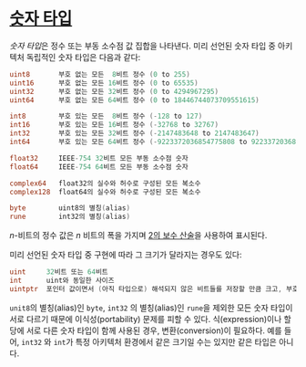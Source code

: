 # [숫자 타입](#numeric-types)

*숫자 타입*은 정수 또는 부동 소수점 값 집합을 나타낸다. 미리 선언된 숫자 타입 중 아키텍처 독립적인 숫자 타입은 다음과 같다:

```go
uint8       부호 없는 모든  8비트 정수 (0 to 255)
uint16      부호 없는 모든 16비트 정수 (0 to 65535)
uint32      부호 없는 모든 32비트 정수 (0 to 4294967295)
uint64      부호 없는 모든 64비트 정수 (0 to 18446744073709551615)

int8        부호 있는 모든  8비트 정수 (-128 to 127)
int16       부호 있는 모든 16비트 정수 (-32768 to 32767)
int32       부호 있는 모든 32비트 정수 (-2147483648 to 2147483647)
int64       부호 있는 모든 64비트 정수 (-9223372036854775808 to 9223372036854775807)

float32     IEEE-754 32비트 모든 부동 소수점 숫자
float64     IEEE-754 64비트 모든 부동 소수점 숫자

complex64   float32의 실수와 허수로 구성된 모든 복소수
complex128  float64의 실수와 허수로 구성된 모든 복소수

byte        uint8의 별칭(alias)
rune        int32의 별칭(alias)
```

*n*-비트의 정수 값은 *n* 비트의 폭을 가지며 [2의 보수 산술](http://en.wikipedia.org/wiki/Two's_complement)을 사용하여 표시된다.

미리 선언된 숫자 타입 중 구현에 따라 그 크기가 달라지는 경우도 있다:

```go
uint     32비트 또는 64비트
int      uint와 동일한 사이즈
uintptr  포인터 값이면서 (아직 타입으로) 해석되지 않은 비트들를 저장할 만큼 크고, 부호가 없는 정수
```

`unit8`의 별칭(alias)인 `byte`, `int32` 의 별칭(alias)인 `rune`을 제외한 모든 숫자 타입이 서로 다르기 때문에 이식성(portability) 문제를 피할 수 있다. 식(expression)이나 할당에 서로 다른 숫자 타입이 함께 사용된 경우, 변환(conversion)이 필요하다. 예를 들어, `int32` 와 `int`가 특정 아키텍처 환경에서 같은 크기일 수는 있지만 같은 타입은 아니다.
